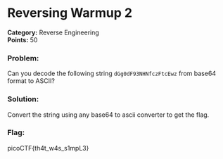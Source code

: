 # Reversing Warmup 2
__Category:__ Reverse Engineering  
__Points:__ 50

### Problem:

Can you decode the following string `dGg0dF93NHNfczFtcEwz` from base64 format to ASCII?

### Solution:

Convert the string using any base64 to ascii converter to get the flag.

### Flag:

picoCTF{th4t_w4s_s1mpL3}

